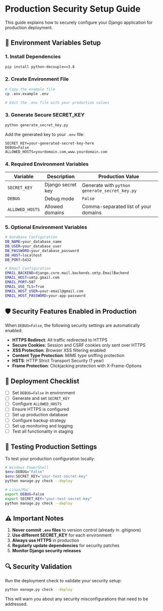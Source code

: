 # Production Security Setup Guide

This guide explains how to securely configure your Django application for production deployment.

## 🔐 Environment Variables Setup

### 1. Install Dependencies
```bash
pip install python-decouple==3.8
```

### 2. Create Environment File
```bash
# Copy the example file
cp .env.example .env

# Edit the .env file with your production values
```

### 3. Generate Secure SECRET_KEY
```bash
python generate_secret_key.py
```

Add the generated key to your `.env` file:
```
SECRET_KEY=your-generated-secret-key-here
DEBUG=False
ALLOWED_HOSTS=yourdomain.com,www.yourdomain.com
```

### 4. Required Environment Variables

| Variable | Description | Production Value |
|----------|-------------|------------------|
| `SECRET_KEY` | Django secret key | Generate with `python generate_secret_key.py` |
| `DEBUG` | Debug mode | `False` |
| `ALLOWED_HOSTS` | Allowed domains | Comma-separated list of your domains |

### 5. Optional Environment Variables

```bash
# Database Configuration
DB_NAME=your_database_name
DB_USER=your_database_user
DB_PASSWORD=your_database_password
DB_HOST=localhost
DB_PORT=5432

# Email Configuration
EMAIL_BACKEND=django.core.mail.backends.smtp.EmailBackend
EMAIL_HOST=smtp.gmail.com
EMAIL_PORT=587
EMAIL_USE_TLS=True
EMAIL_HOST_USER=your-email@gmail.com
EMAIL_HOST_PASSWORD=your-app-password
```

## 🛡️ Security Features Enabled in Production

When `DEBUG=False`, the following security settings are automatically enabled:

- **HTTPS Redirect**: All traffic redirected to HTTPS
- **Secure Cookies**: Session and CSRF cookies only sent over HTTPS
- **XSS Protection**: Browser XSS filtering enabled
- **Content Type Protection**: MIME type sniffing protection
- **HSTS**: HTTP Strict Transport Security (1 year)
- **Frame Protection**: Clickjacking protection with X-Frame-Options

## 🚀 Deployment Checklist

- [ ] Set `DEBUG=False` in environment
- [ ] Generate and set `SECRET_KEY`
- [ ] Configure `ALLOWED_HOSTS`
- [ ] Ensure HTTPS is configured
- [ ] Set up production database
- [ ] Configure backup strategy
- [ ] Set up monitoring and logging
- [ ] Test all functionality in staging

## 🔄 Testing Production Settings

To test your production configuration locally:

```bash
# Windows PowerShell
$env:DEBUG="False"
$env:SECRET_KEY="your-test-secret-key"
python manage.py check --deploy

# Linux/Mac
export DEBUG=False
export SECRET_KEY="your-test-secret-key"
python manage.py check --deploy
```

## ⚠️ Important Notes

1. **Never commit `.env` files** to version control (already in .gitignore)
2. **Use different SECRET_KEY** for each environment
3. **Always use HTTPS** in production
4. **Regularly update dependencies** for security patches
5. **Monitor Django security releases**

## 🔍 Security Validation

Run the deployment check to validate your security setup:

```bash
python manage.py check --deploy
```

This will warn you about any security misconfigurations that need to be addressed.

